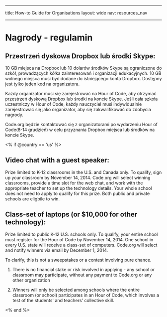 * * *

title: How-to Guide for Organisations layout: wide nav: resources_nav

* * *

# Nagrody - regulamin

## Przestrzeń dyskowa Dropbox lub środki Skype:

10 GB miejsca na Dropbox lub 10 dolarów środków Skype są ograniczone do szkół, prowadzących kółka zainteresowań i organizacji edukacyjnych. 10 GB wolnego miejsca musi być dodane do istniejącego konta Dropbox. Dostępny jest tylko jeden kod na organizatora.

Każdy organizator musi się zarejestrować na Hour of Code, aby otrzymać przestrzeń dyskową Dropbox lub środki na koncie Skype. Jeśli cała szkoła uczestniczy w Hour of Code, każdy nauczyciel musi indywidualnie zarejestrować się jako organizator, aby się zakwalifikować do zdobycia nagrody.

Code.org będzie kontaktować się z organizatorami po wydarzeniu Hour of Code(8-14 grudzień) w celu przyznania Dropbox miejsca lub środków na koncie Skype.

<% if @country == 'us' %>

## Video chat with a guest speaker:

Prize limited to K-12 classrooms in the U.S. and Canada only. To qualify, sign up your classroom by November 14, 2014. Code.org will select winning classrooms, provide a time slot for the web chat, and work with the appropriate teacher to set up the technology details. Your whole school does not need to apply to qualify for this prize. Both public and private schools are eligbile to win.

## Class-set of laptops (or $10,000 for other technology):

Prize limited to public K-12 U.S. schools only. To qualify, your entire school must register for the Hour of Code by November 14, 2014. One school in every U.S. state will receive a class-set of computers. Code.org will select and notify winners via email by December 1, 2014.

To clarify, this is not a sweepstakes or a contest involving pure chance.

1) There is no financial stake or risk involved in applying - any school or classroom may participate, without any payment to Code.org or any other organization

2) Winners will only be selected among schools where the entire classroom (or school) participates in an Hour of Code, which involves a test of the students' and teachers' collective skill.

<% end %>